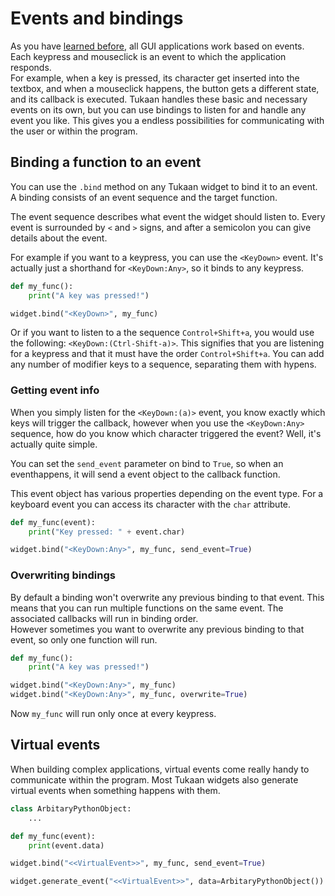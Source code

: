 # Events and bindings
As you have [learned before](/docs/basics/get-started#the-event-loop), all GUI applications work based on events. Each keypress and mouseclick is an event to which the application responds.<br>For example, when a key is pressed, its character get inserted into the textbox, and when a mouseclick happens, the button gets a different state, and its callback is executed. Tukaan handles these basic and necessary events on its own, but you can use bindings to listen for and handle any event you like. This gives you a endless possibilities for communicating with the user or within the program.


## Binding a function to an event
You can use the `.bind` method on any Tukaan widget to bind it to an event. A binding consists of an event sequence and the target function.

The event sequence describes what event the widget should listen to. Every event is surrounded by `<` and `>` signs, and after a semicolon you can give details about the event.

For example if you want to a keypress, you can use the `<KeyDown>` event. It's actually just a shorthand for `<KeyDown:Any>`, so it binds to any keypress.

```python
def my_func():
    print("A key was pressed!")

widget.bind("<KeyDown>", my_func)
```
Or if you want to listen to a the sequence `Control+Shift+a`, you would use the following: `<KeyDown:(Ctrl-Shift-a)>`. This signifies that you are listening for a keypress and that it must have the order `Control+Shift+a`. You can add any number of modifier keys to a sequence, separating them with hypens.

### Getting event info
When you simply listen for the `<KeyDown:(a)>` event, you know exactly which keys will trigger the callback, however when you use the `<KeyDown:Any>` sequence, how do you know which character triggered the event? Well, it's actually quite simple.

You can set the `send_event` parameter on bind to `True`, so when an eventhappens, it will send a event object to the callback function.

This event object has various properties depending on the event type. For a keyboard event you can access its character with the `char` attribute.

```python
def my_func(event):
    print("Key pressed: " + event.char)

widget.bind("<KeyDown:Any>", my_func, send_event=True)
```

### Overwriting bindings
By default a binding won't overwrite any previous binding to that event. This means that you can run multiple functions on the same event. The associated callbacks will run in binding order.<br>However sometimes you want to overwrite any previous binding to that event, so only one function will run.

```python
def my_func():
    print("A key was pressed!")

widget.bind("<KeyDown:Any>", my_func)
widget.bind("<KeyDown:Any>", my_func, overwrite=True)
```

Now `my_func` will run only once at every keypress.


## Virtual events
When building complex applications, virtual events come really handy to communicate within the program. Most Tukaan widgets also generate virtual events when something happens with them.

```python
class ArbitaryPythonObject:
    ...

def my_func(event):
    print(event.data)

widget.bind("<<VirtualEvent>>", my_func, send_event=True)

widget.generate_event("<<VirtualEvent>>", data=ArbitaryPythonObject())
```